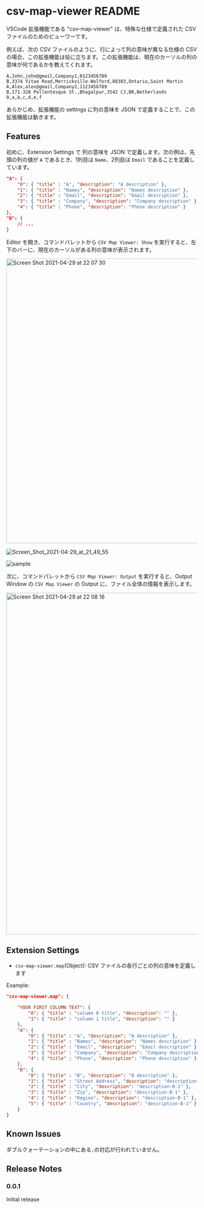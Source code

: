 # csv-map-viewer README

VSCode 拡張機能である "csv-map-viewer" は、特殊な仕様で定義された CSV ファイルのためのビューワーです。

例えば、次の CSV ファイルのように、行によって列の意味が異なる仕様の CSV の場合、この拡張機能は役に立ちます。この拡張機能は、現在のカーソルの列の意味が何であるかを教えてくれます。

```csv
A,John,john@gmail,Company1,0123456789
B,3374 Vitae Road,Merrickville-Wolford,88383,Ontario,Saint Martin
A,Alex,alex@gmail,Company2,1123456789
B,171-328 Pellentesque St.,Bhagalpur,3542 CJ,BR,Netherlands
0,a,b,c,d,e,f
```

あらかじめ、拡張機能の settings に列の意味を JSON で定義することで、この拡張機能は動きます。

## Features

初めに、Extension Settings で 列の意味を JSON で定義します。次の例は、先頭の列の値が `A` であるとき、1列目は `Name`、2列目は `Email` であることを定義しています。

````json
"A": {
    "0": { "title" : "A", "description": "A description" },
    "1": { "title" : "Names", "description": "Names description" },
    "2": { "title" : "Email", "description": "Email description" },
    "3": { "title" : "Company", "description": "Company description" },
    "4": { "title" : "Phone", "description": "Phone description" }
},
"B": { 
    // ... 
}
````

Editor を開き、コマンドパレットから `CSV Map Viewer: Show` を実行すると、左下のバーに、現在のカーソルがある列の意味が表示されます。

<img width="749" alt="Screen Shot 2021-04-29 at 22 07 30" src="https://user-images.githubusercontent.com/8636660/116556475-6ef8e480-a938-11eb-91a1-17b69710e25b.png">

![Screen_Shot_2021-04-29_at_21_49_55](https://user-images.githubusercontent.com/8636660/116554832-9b136600-a936-11eb-9f44-168686bbd13a.jpg)

![sample](https://user-images.githubusercontent.com/8636660/116559599-943b2200-a93b-11eb-9611-f7596fc69d0e.gif)


次に、コマンドパレットから `CSV Map Viewer: Output` を実行すると、Output Window の `CSV Map Viewer` の Output に、ファイル全体の情報を表示します。 

<img width="899" alt="Screen Shot 2021-04-29 at 22 08 16" src="https://user-images.githubusercontent.com/8636660/116556465-6d2f2100-a938-11eb-8d40-a3b990b8be77.png">



## Extension Settings

* `csv-map-viewer.map`(Object): CSV ファイルの各行ごとの列の意味を定義します

Example:

```json
"csv-map-viewer.map": {

    "YOUR FIRST COLUMN TEXT": {
        "0": { "title" : "column 0 title", "description": "" },
        "1": { "title" : "column 1 title", "description": "" }
    },
    "A": {
        "0": { "title" : "A", "description": "A description" },
        "1": { "title" : "Names", "description": "Names description" },
        "2": { "title" : "Email", "description": "Email description" },
        "3": { "title" : "Company", "description": "Company description" },
        "4": { "title" : "Phone", "description": "Phone description" }
    },
    "B": {
        "0": { "title" : "B", "description": "B description" },
        "1": { "title" : "Street Address", "description": "description-B-0" },
        "2": { "title" : "City", "description": "description-B-1" },
        "3": { "title" : "Zip", "description": "description-B-1" },
        "4": { "title" : "Region", "description": "description-B-1" },
        "5": { "title" : "Country", "description": "description-B-1" }
    }
}
```

## Known Issues

ダブルクォーテーションの中にある`,`の対応が行われていません。

## Release Notes



### 0.0.1

Initial release